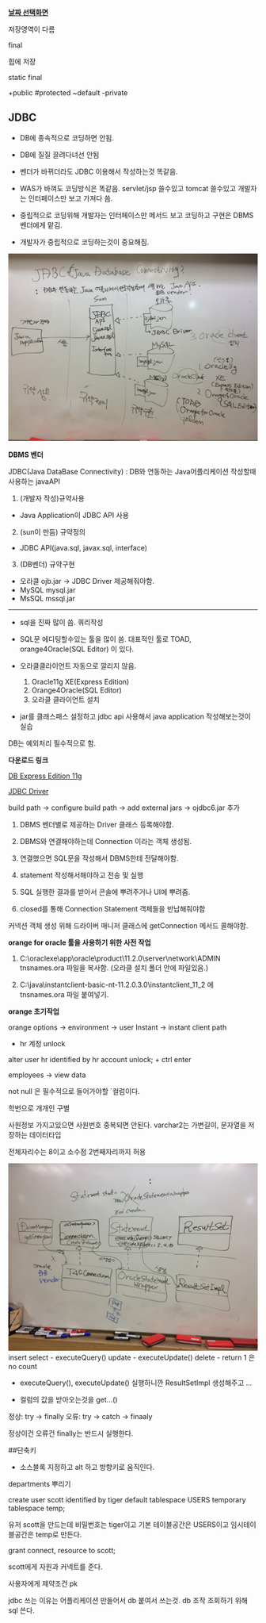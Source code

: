 ﻿**[날짜 선택화면](../README.md)**

저장영역이 다름

final

힙에 저장

static final

+public #protected ~default -private

## JDBC


- DB에 종속적으로 코딩하면 안됨.

- DB에 질질 끌려다녀선 안됨

- 벤더가 바뀌더라도 JDBC 이용해서 작성하는것 똑같음.


- WAS가 바껴도 코딩방식은 똑같음. servlet/jsp 쓸수있고 tomcat 쓸수있고 개발자는 인터페이스만 보고 가져다 씀.


- 중립적으로 코딩위해 개발자는 인터페이스만 메서드 보고 코딩하고 구현은 DBMS 벤더에게 맡김.


- 개발자가 중립적으로 코딩하는것이 중요해짐.

![jdbc](../resources/jdbc.JPG)

**DBMS 벤더**

JDBC(Java DataBase Connectivity) : DB와 연동하는 Java어플리케이션 작성할때 사용하는 javaAPI

1. (개발자 작성)규약사용
 - Java Application이 JDBC API 사용

2. (sun이 만듬) 규약정의
 - JDBC API(java.sql, javax.sql, interface) 

3. (DB벤더) 규약구현
 - 오라클 ojb.jar -> JDBC Driver 제공해줘야함.
 - MySQL mysql.jar
 - MsSQL mssql.jar

****

- sql을 진짜 많이 씀. 쿼리작성

- SQL문 에디팅할수있는 툴을 많이 씀. 대표적인 툴로 TOAD, orange4Oracle(SQL Editor) 이 있다.

- 오라클클라이언트 자동으로 깔리지 않음.

  1. Oracle11g XE(Express Edition)
  2. Orange4Oracle(SQL Editor)
  3. 오라클 클라이언트 설치

- jar를 클래스패스 설정하고 jdbc api 사용해서 java application 작성해보는것이 실습

DB는 예외처리 필수적으로 함.

**다운로드 링크**

[DB Express Edition 11g](http://www.oracle.com/technetwork/database/database-technologies/express-edition/downloads/index.html)

[JDBC Driver](http://www.oracle.com/technetwork/database/enterprise-edition/jdbc-112010-090769.html)

build path -> configure build path -> add external jars -> ojdbc6.jar 추가 

1. DBMS 벤더별로 제공하는 Driver 클래스 등록해야함.

2. DBMS와 연결해야하는데 Connection 이라는 객체 생성됨.

3. 연결했으면 SQL문을 작성해서 DBMS한테 전달해야함.

4. statement 작성해서해야하고 전송 및 실행

5. SQL 실행한 결과를 받아서 콘솔에 뿌려주거나 UI에 뿌려줌.

6. closed를 통해 Connection Statement 객체들을 반납해줘야함


커넥션 객체 생성 위해 드라이버 매니저 클래스에 getConnection 메서드 콜해야함.

**orange for oracle 툴을 사용하기 위한 사전 작업**

1. C:\oraclexe\app\oracle\product\11.2.0\server\network\ADMIN tnsnames.ora 파일을 복사함. (오라클 설치 폴더 안에 파일있음.)

2. C:\java\instantclient-basic-nt-11.2.0.3.0\instantclient_11_2 에 tnsnames.ora 파일 붙여넣기.

**orange 초기작업**

orange options -> environment -> user Instant -> instant client path 


- hr 계정 unlock

alter user hr identified by hr account unlock; + ctrl enter


employees -> view data

not null 은 필수적으로 들어가야할 `컬럼이다.

학번으로 개개인 구별

사원정보 가지고있으면 사원번호 중복되면 안된다.
varchar2는 가변길이, 문자열을 저장하는 데이터타입

전체자리수는 8이고 소수점 2번째자리까지 허용


![statement](../resources/statement.JPG)
insert
select - executeQuery()
update - executeUpdate()
delete - return 1 은 no count


- executeQuery(), executeUpdate() 실행하니깐 ResultSetImpl 생성해주고 ...

- 컬럼의 값을 받아오는것을 get...()

정상: try -> finally
오류: try -> catch -> finaaly

정상이건 오류건 finally는 반드시 실행한다.

##단축키

- 소스블록 지정하고 alt 하고 방향키로 움직인다.

departments 뿌리기


create user scott identified by tiger default tablespace USERS temporary tablespace temp;

유저 scott을 만드는데 비밀번호는 tiger이고 기본 테이블공간은 USERS이고 임시테이블공간은 temp로 만든다.

grant connect, resource to scott;

scott에게 자원과 커넥트를 준다.

사용자에게 제약조건 pk

jdbc 쓰는 이유는 어플리케이션 만들어서 db 붙여서 쓰는것.
db 조작 조회하기 위해 sql 쓴다.